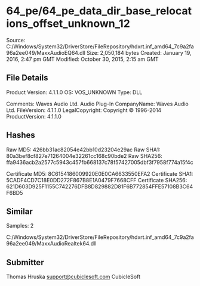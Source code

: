 64_pe/64_pe_data_dir_base_relocations_offset_unknown_12
=======================================================

Source:  C:/Windows/System32/DriverStore/FileRepository/hdxrt.inf_amd64_7c9a2fa96a2ee049/MaxxAudioEQ64.dll
Size:  2,050,184 bytes
Created:  January 19, 2016, 2:47 pm GMT
Modified:  October 30, 2015, 2:15 am GMT

File Details
------------

Product Version:  4.1.1.0
OS:  VOS_UNKNOWN
Type:  DLL

Comments:  Waves Audio Ltd. Audio Plug-In
CompanyName:  Waves Audio Ltd.
FileVersion:  4.1.1.0
LegalCopyright:  Copyright © 1996-2014
ProductVersion:  4.1.1.0

Hashes
------

Raw MD5:  426bb31ac82054e42bb10d23204e29ac
Raw SHA1:  80a3bef8cf827e71264004e32261cc168c90bde2
Raw SHA256:  ffa9436acb2a2577c5943c457fb668137c78f57427005dbf3f7958f774a15f4c

Certificate MD5:  8C6154186009920E0E0CA6633550EFA2
Certificate SHA1:  5CADF4CD7C18E0DD272F867B8E1A0479F7668CFF
Certificate SHA256:  621D603D925F1155C742276DFB8D829882D81F6B772854FFE57108B3C64F6BD5

Similar
-------

Samples:  2

C:/Windows/System32/DriverStore/FileRepository/hdxrt.inf_amd64_7c9a2fa96a2ee049/MaxxAudioRealtek64.dll

Submitter
---------

Thomas Hruska
support@cubiclesoft.com
CubicleSoft
